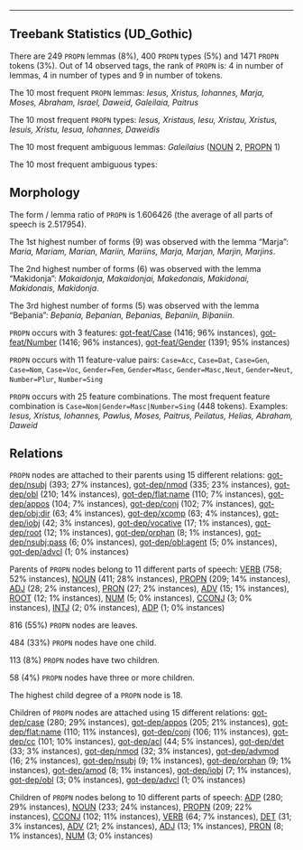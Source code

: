 

--------------------------------------------------------------------------------

## Treebank Statistics (UD_Gothic)

There are 249 `PROPN` lemmas (8%), 400 `PROPN` types (5%) and 1471 `PROPN` tokens (3%).
Out of 14 observed tags, the rank of `PROPN` is: 4 in number of lemmas, 4 in number of types and 9 in number of tokens.

The 10 most frequent `PROPN` lemmas: <em>Iesus, Xristus, Iohannes, Marja, Moses, Abraham, Israel, Daweid, Galeilaia, Paitrus</em>

The 10 most frequent `PROPN` types:  <em>Iesus, Xristaus, Iesu, Xristau, Xristus, Iesuis, Xristu, Iesua, Iohannes, Daweidis</em>

The 10 most frequent ambiguous lemmas: <em>Galeilaius</em> ([NOUN]() 2, [PROPN]() 1)

The 10 most frequent ambiguous types:  



## Morphology

The form / lemma ratio of `PROPN` is 1.606426 (the average of all parts of speech is 2.517954).

The 1st highest number of forms (9) was observed with the lemma “Marja”: <em>Maria, Mariam, Marian, Mariin, Mariins, Marja, Marjan, Marjin, Marjins</em>.

The 2nd highest number of forms (6) was observed with the lemma “Makidonja”: <em>Makaidonja, Makaidonjai, Makedonais, Makidonai, Makidonais, Makidonja</em>.

The 3rd highest number of forms (5) was observed with the lemma “Beþania”: <em>Beþania, Beþanian, Beþanias, Beþaniin, Biþaniin</em>.

`PROPN` occurs with 3 features: [got-feat/Case]() (1416; 96% instances), [got-feat/Number]() (1416; 96% instances), [got-feat/Gender]() (1391; 95% instances)

`PROPN` occurs with 11 feature-value pairs: `Case=Acc`, `Case=Dat`, `Case=Gen`, `Case=Nom`, `Case=Voc`, `Gender=Fem`, `Gender=Masc`, `Gender=Masc,Neut`, `Gender=Neut`, `Number=Plur`, `Number=Sing`

`PROPN` occurs with 25 feature combinations.
The most frequent feature combination is `Case=Nom|Gender=Masc|Number=Sing` (448 tokens).
Examples: <em>Iesus, Xristus, Iohannes, Pawlus, Moses, Paitrus, Peilatus, Helias, Abraham, Daweid</em>


## Relations

`PROPN` nodes are attached to their parents using 15 different relations: [got-dep/nsubj]() (393; 27% instances), [got-dep/nmod]() (335; 23% instances), [got-dep/obl]() (210; 14% instances), [got-dep/flat:name]() (110; 7% instances), [got-dep/appos]() (104; 7% instances), [got-dep/conj]() (102; 7% instances), [got-dep/obj:dir]() (63; 4% instances), [got-dep/xcomp]() (63; 4% instances), [got-dep/iobj]() (42; 3% instances), [got-dep/vocative]() (17; 1% instances), [got-dep/root]() (12; 1% instances), [got-dep/orphan]() (8; 1% instances), [got-dep/nsubj:pass]() (6; 0% instances), [got-dep/obl:agent]() (5; 0% instances), [got-dep/advcl]() (1; 0% instances)

Parents of `PROPN` nodes belong to 11 different parts of speech: [VERB]() (758; 52% instances), [NOUN]() (411; 28% instances), [PROPN]() (209; 14% instances), [ADJ]() (28; 2% instances), [PRON]() (27; 2% instances), [ADV]() (15; 1% instances), [ROOT]() (12; 1% instances), [NUM]() (5; 0% instances), [CCONJ]() (3; 0% instances), [INTJ]() (2; 0% instances), [ADP]() (1; 0% instances)

816 (55%) `PROPN` nodes are leaves.

484 (33%) `PROPN` nodes have one child.

113 (8%) `PROPN` nodes have two children.

58 (4%) `PROPN` nodes have three or more children.

The highest child degree of a `PROPN` node is 18.

Children of `PROPN` nodes are attached using 15 different relations: [got-dep/case]() (280; 29% instances), [got-dep/appos]() (205; 21% instances), [got-dep/flat:name]() (110; 11% instances), [got-dep/conj]() (106; 11% instances), [got-dep/cc]() (101; 10% instances), [got-dep/acl]() (44; 5% instances), [got-dep/det]() (33; 3% instances), [got-dep/nmod]() (32; 3% instances), [got-dep/advmod]() (16; 2% instances), [got-dep/nsubj]() (9; 1% instances), [got-dep/orphan]() (9; 1% instances), [got-dep/amod]() (8; 1% instances), [got-dep/iobj]() (7; 1% instances), [got-dep/obl]() (3; 0% instances), [got-dep/advcl]() (1; 0% instances)

Children of `PROPN` nodes belong to 10 different parts of speech: [ADP]() (280; 29% instances), [NOUN]() (233; 24% instances), [PROPN]() (209; 22% instances), [CCONJ]() (102; 11% instances), [VERB]() (64; 7% instances), [DET]() (31; 3% instances), [ADV]() (21; 2% instances), [ADJ]() (13; 1% instances), [PRON]() (8; 1% instances), [NUM]() (3; 0% instances)

